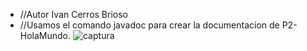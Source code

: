 + //Autor Ivan Cerros Brioso 
+ //Usamos el comando javadoc para crear la documentacion de P2-HolaMundo.
![captura](https://user-images.githubusercontent.com/114107549/203864085-6a7d0926-43cb-42dc-88cd-b5ae7184c8c4.png) 
